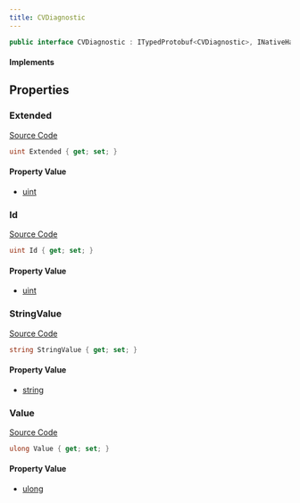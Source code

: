 ```yaml
---
title: CVDiagnostic
---
```


```csharp
public interface CVDiagnostic : ITypedProtobuf<CVDiagnostic>, INativeHandle
```

#### Implements

## Properties

### Extended

[Source Code](https://github.com/swiftly-solution/swiftlys2/blob/beta/managed/src/SwiftlyS2.Generated/Protobufs/Interfaces/CVDiagnostic.cs#L16)

```csharp
uint Extended { get; set; }
```

#### Property Value

- [uint](https://learn.microsoft.com/dotnet/api/system.uint32)

### Id

[Source Code](https://github.com/swiftly-solution/swiftlys2/blob/beta/managed/src/SwiftlyS2.Generated/Protobufs/Interfaces/CVDiagnostic.cs#L13)

```csharp
uint Id { get; set; }
```

#### Property Value

- [uint](https://learn.microsoft.com/dotnet/api/system.uint32)

### StringValue

[Source Code](https://github.com/swiftly-solution/swiftlys2/blob/beta/managed/src/SwiftlyS2.Generated/Protobufs/Interfaces/CVDiagnostic.cs#L22)

```csharp
string StringValue { get; set; }
```

#### Property Value

- [string](https://learn.microsoft.com/dotnet/api/system.string)

### Value

[Source Code](https://github.com/swiftly-solution/swiftlys2/blob/beta/managed/src/SwiftlyS2.Generated/Protobufs/Interfaces/CVDiagnostic.cs#L19)

```csharp
ulong Value { get; set; }
```

#### Property Value

- [ulong](https://learn.microsoft.com/dotnet/api/system.uint64)

